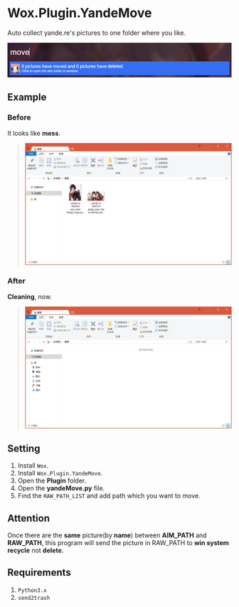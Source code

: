 # Wox.Plugin.YandeMove

Auto collect yande.re's pictures to one folder where you like.

![screenshots](/Images/zero_20181027_115544.png)

## Example

### Before

It looks like **mess**.

> ![screenshots](/Images/zero_20181027_115705.png)

### After

**Cleaning**, now.

> ![screenshots](/Images/zero_20181027_115859.png)

## Setting

1. Install `Wox`.
2. Install `Wox.Plugin.YandeMove`.
3. Open the **Plugin** folder.
4. Open the **yandeMove.py** file.
5. Find the `RAW_PATH_LIST` and add path which you want to move.

## Attention

Once there are the **same** picture(by **name**) between **AIM_PATH** and **RAW_PATH**, this program will send the picture in RAW_PATH to **win system recycle** not **delete**.

## Requirements

1. `Python3.x`
1. `send2trash`
